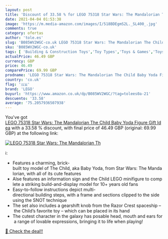 ```yaml
---
layout: post
title: 'Discount of 33.58 % for LEGO 75318 Star Wars: The Mandalorian Th'
date: 2021-04-04 01:53:38
image: 'https://m.media-amazon.com/images/I/518BDEgmS2L._SL400_.jpg'
comments: true
category: ofertas
author: 'tole.es'
slug: 'B085WV2WGC-co.uk LEGO 75318 Star Wars: The Mandalorian The Child Baby...'
sku: 'B085WV2WGC-co.uk'
tags: [ 'Building & Construction Toys','Toy Types','Toys & Games','Toys Store','lego', ]
actualPrice: 46.49 GBP
currency: GBP
price: 46.49
comparePrice: 69.99 GBP
prodname: 'LEGO 75318 Star Wars: The Mandalorian The Child Baby Yoda Figure Gift Idea'
country: 'co.uk'
flag: '🇬🇧'
brand: 'LEGO'
buyurl: 'https://www.amazon.co.uk/dp/B085WV2WGC/?tag=tolees0a-21'
descuento: '33.58'
average: '75.2057936507938'
---
```


You've got [LEGO 75318 Star Wars: The Mandalorian The Child Baby Yoda Figure Gift Idea](https://www.amazon.co.uk/dp/B085WV2WGC/?tag=tolees0a-21) with a  33.58 % discount, with final price of 46.49 GBP (original: 69.99 GBP) at the following link:

[![LEGO 75318 Star Wars: The Mandalorian Th](https://m.media-amazon.com/images/I/518BDEgmS2L._SL400_.jpg)](https://www.amazon.co.uk/dp/B085WV2WGC/?tag=tolees0a-21)

ℹ️:

- Features a charming, brick-built toy model of The Child, aka Baby Yoda, from Star Wars: The Mandalorian, with all of its cute features
- Alse features an information sign and the Child LEGO minifigure to complete a striking build-and-display model for 10+ years old fans
- Easy-to-follow instructions depict multi-directional building steps, with a frame and sections clipped to the side using the SNOT technique
- The set also includes a gearshift knob from the Razor Crest spaceship – the Child’s favorite toy – which can be placed in its hand
- The cutest character in the galaxy has posable head, mouth and ears for a range of lovable expressions, bringing it to life when playing!

[🛒 Check the deal!!](https://www.amazon.co.uk/dp/B085WV2WGC/?tag=tolees0a-21)

